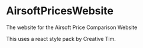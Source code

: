# AirsoftPricesWebsite
The website for the Airsoft Price Comparison Website

This uses a react style pack by Creative Tim.